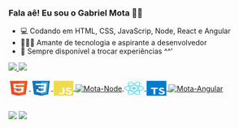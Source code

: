 ### Fala aê! Eu sou o Gabriel Mota 🛵👋

- 💻 Codando em HTML, CSS, JavaScrip, Node, React e Angular
- 👨🏿‍🦱 Amante de tecnologia e aspirante a desenvolvedor
- 💬 Sempre disponível a trocar experiências ^^'

<div>
  <a href="https://github.com/GMotinha?tab">
  <img height="180em" src="https://github-readme-stats.vercel.app/api?username=GMotinha&show_icons=true&theme=dracula"/>
  <img height="180em" src="https://github-readme-stats.vercel.app/api/top-langs/?username=GMotinha&layout=compact&theme=dracula"/>
</div>
  
<div style="display: inline_block"><br>
  <img align="center" alt="Mota-HTML" height="30" width="40" src="https://raw.githubusercontent.com/devicons/devicon/master/icons/html5/html5-original.svg">
  <img align="center" alt="Mota-CSS" height="30" width="40" src="https://raw.githubusercontent.com/devicons/devicon/master/icons/css3/css3-original.svg">
  <img align="center" alt="Mota-Js" height="30" width="40" src="https://raw.githubusercontent.com/devicons/devicon/master/icons/javascript/javascript-plain.svg">
  <img align="center" alt="Mota-Node" height="30" width="40" src="https://cdn.jsdelivr.net/gh/devicons/devicon/icons/nodejs/nodejs-plain.svg">
  <img align="center" alt="Mota-React" height="30" width="40" src="https://raw.githubusercontent.com/devicons/devicon/master/icons/react/react-original.svg">
  <img align="center" alt="Mota-Ts" height="30" width="40" src="https://raw.githubusercontent.com/devicons/devicon/master/icons/typescript/typescript-plain.svg">
  <img align="center" alt="Mota-Angular" height="30" width="40" src="https://cdn.jsdelivr.net/gh/devicons/devicon/icons/angularjs/angularjs-original.svg" />
</div>
  
  ##
  
<div>
  <a href = "mailto:ggabeti@gmail.com"><img src="https://img.shields.io/badge/-Gmail-%23333?style=for-the-badge&logo=gmail&logoColor=white" target="_blank"></a>
  <a href="https://www.linkedin.com/in/gabriel-mota-4b5924175/" target="_blank"><img src="https://img.shields.io/badge/-LinkedIn-%230077B5?style=for-the-badge&logo=linkedin&logoColor=white" target="_blank"></a> 
</div>
  
